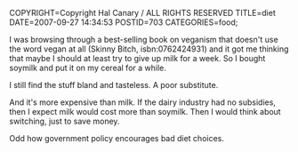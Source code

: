 COPYRIGHT=Copyright Hal Canary / ALL RIGHTS RESERVED
TITLE=diet
DATE=2007-09-27 14:34:53
POSTID=703
CATEGORIES=food;

I was browsing through a best-selling book on veganism that doesn't use the word vegan at all (Skinny Bitch, isbn:0762424931) and it got me thinking that maybe I should at least try to give up milk for a week. So I bought soymilk and put it on my cereal for a while.

I still find the stuff bland and tasteless. A poor substitute.

And it's more expensive than milk. If the dairy industry had no subsidies, then I expect milk would cost more than soymilk. Then I would think about switching, just to save money.

Odd how government policy encourages bad diet choices.
